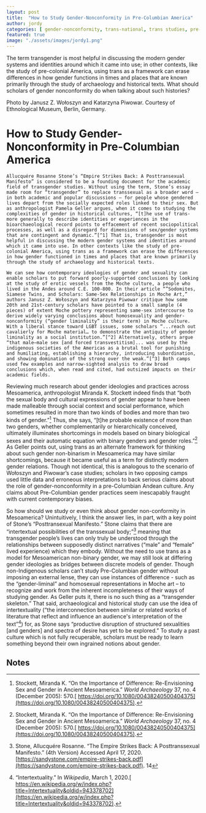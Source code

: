 ```yaml
---
layout: post
title:  "How to Study Gender-Nonconformity in Pre-Columbian America"
author: jordy
categories: [ gender-nonconformity, trans-national, trans studies, pre-colonial ]
featured: true
image: "./assets/images/jordy1.png"
---
```

The term transgender is most helpful in discussing the modern gender systems and identities around which it came into use; in other contexts, like the study of pre-colonial America, using trans as a framework can erase differences in how gender functions in times and places that are known primarily through the study of archaeology and historical texts. What should scholars of gender nonconformity do when talking about such histories?

Photo by Janusz Z. Wołoszyn and Katarzyna Piwowar. Courtesy of Ethnological Museum, Berlin, Germany.

# How to Study Gender-Nonconformity in Pre-Columbian America

	Allucquére Rosanne Stone’s “Empire Strikes Back: A Posttransexual Manifesto” is considered to be a founding document for the academic field of transgender studies. Without using the term, Stone’s essay made room for “transgender” to replace transsexual as a broader word – in both academic and popular discussions – for people whose gendered lives depart from the socially expected roles linked to their sex. But as anthropologist Pamela Geller argues, when it comes to studying the complexities of gender in historical cultures, “[t]he use of trans- more generally to describe identities or experiences in the bioarchaeological record points to effacement of recent sociopolitical processes, as well as a disregard for dimensions of sex/gender systems that are contingent and dynamic.”[^1] That is, transgender is most helpful in discussing the modern gender systems and identities around which it came into use. In other contexts like the study of pre-colonial America, using trans as a framework can erase the differences in how gender functioned in times and places that are known primarily through the study of archaeology and historical texts. 

	We can see how contemporary ideologies of gender and sexuality can enable scholars to put forward poorly-supported conclusions by looking at the study of erotic vessels from the Moche culture, a people who lived in the Andes around C.E. 100-800. In their article “”Sodomites, Siamese Twins, and Scholars: Same-Sex Relationships in Moche Art,” authors Janusz Z. Wołoszyn and Katarzyna Piwowar critique how some 20th and 21st-century scholars have pointed to a small sample (4 pieces) of extent Moche pottery representing same-sex intercourse to derive widely varying conclusions about homosexuality and gender-nonconformity (“gender liminality” is their term) in Moche culture. With a liberal stance toward LGBT issues, some scholars “...reach out cavalierly for Moche material… to demonstrate the antiquity of gender liminality as a social institution.”[^2] Alternatively, others argue “that male–male sex [and forced transvestitism]... was used by the indigenous societies of the Americas as a brutal tool for punishing and humiliating, establishing a hierarchy, introducing subordination, and showing domination of the strong over the weak.”[^3] Both camps used few examples and narrow-sighted analysis to draw broad conclusions which, when read and cited, had outsized impacts on their academic fields.

Reviewing much research about gender ideologies and practices across Mesoamerica, anthropologist Miranda K. Stockett indeed finds that “both the sexual body and cultural expressions of gender appear to have been made malleable through social context and social performance, which sometimes resulted in more than two kinds of bodies and more than two kinds of gender.”[^4] Thus, she says, “[t]he probable existence of more than two genders, whether complementarily or hierarchically conceived, ultimately illuminates shortcomings in models based on binary biological sexes and their automatic equation with binary genders and gender roles.”[^5] As Geller points out, using trans as an alternate framework for thinking about such gender non-binarism in Mesoamerica may have similar shortcomings, because it became useful as a term for distinctly modern gender relations. Though not identical, this is analogous to the scenario of Wołoszyn and Piwowar’s case studies; scholars in two opposing camps used little data and erroneous interpretations to back serious claims about the role of gender-nonconformity in a pre-Columbian Andean culture. Any claims about Pre-Columbian gender practices seem inescapably fraught with current contemporary biases.

So how should we study or even think about gender non-conformity in Mesoamerica? Unintuitively, I think the answer lies, in part, with a key point of Stone’s “Posttransexual Manifesto.” Stone claims that there are “intertextual possibilities of the transsexual body;”[^6] meaning that transgender people’s lives can only truly be understood through the relationships between supposedly distinct narratives (“male” and “female” lived experience) which they embody. Without the need to use trans as a model for Mesoamerican non-binary gender, we may still look at differing gender ideologies as bridges between discrete models of gender. Though non-Indigenous scholars can’t study Pre-Columbian gender without imposing an external lense, they can use instances of difference - such as the “gender-liminal” and homosexual representations in Moche art – to recognize and work from the inherent incompleteness of their ways of studying gender. As Geller puts it, there is no such thing as a “transgender skeleton.” That said, archaeological and historical study can use the idea of intertextuality (“the interconnection between similar or related works of literature that reflect and influence an audience's interpretation of the text”[^7]) for, as Stone says “productive disruption of structured sexualities [and genders] and spectra of desire has yet to be explored.” To study a past culture which is not fully recuperable, scholars must be ready to learn something beyond their own ingrained notions about gender.


<!-- Footnotes themselves at the bottom. -->
## Notes

[^1]:
     Geller, Pamela. “The Fallacy of the Transgender Skeleton: Deep Time Perspectives on Contemporary Issues,” 231, 2019.[ https://doi.org/10.1007/978-3-319-93012-1_10](https://doi.org/10.1007/978-3-319-93012-1_10).

[^2]:
     Wołoszyn, Janusz Z., and Katarzyna Piwowar. “Sodomites, Siamese Twins, and Scholars: Same-Sex Relationships in Moche Art.” American Anthropologist 117, no. 2 (June 2015): 291.

[^3]:
     Wołoszyn, Janusz Z., and Katarzyna Piwowar. “Sodomites, Siamese Twins, and Scholars: Same-Sex Relationships in Moche Art.” _American Anthropologist_ 117, no. 2 (June 2015): 293.

[^4]:
     Stockett, Miranda K. “On the Importance of Difference: Re-Envisioning Sex and Gender in Ancient Mesoamerica.” _World Archaeology_ 37, no. 4 (December 2005): 570.[ https://doi.org/10.1080/00438240500404375](https://doi.org/10.1080/00438240500404375).

[^5]:
     Stockett, Miranda K. “On the Importance of Difference: Re-Envisioning Sex and Gender in Ancient Mesoamerica.” _World Archaeology_ 37, no. 4 (December 2005): 570.[ https://doi.org/10.1080/00438240500404375](https://doi.org/10.1080/00438240500404375).

[^6]:
    Stone, Allucquére Rosanne. “The Empire Strikes Back: A Posttranssexual Manifesto.” (4th Version) Accessed April 17, 2020. [https://sandystone.com/empire-strikes-back.pdf](https://sandystone.com/empire-strikes-back.pdf). 14

[^7]:
    “Intertextuality.” In _Wikipedia_, March 1, 2020.[ https://en.wikipedia.org/w/index.php?title=Intertextuality&oldid=943378702](https://en.wikipedia.org/w/index.php?title=Intertextuality&oldid=943378702).